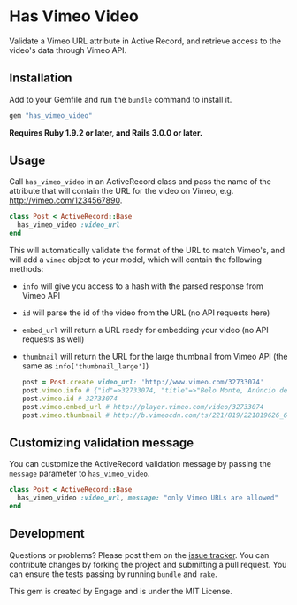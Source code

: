 # Has Vimeo Video

Validate a Vimeo URL attribute in Active Record, and retrieve access to the video's data through Vimeo API.


## Installation

Add to your Gemfile and run the `bundle` command to install it.

 ```ruby
 gem "has_vimeo_video"
 ```

**Requires Ruby 1.9.2 or later, and Rails 3.0.0 or later.**


## Usage

Call `has_vimeo_video` in an ActiveRecord class and pass the name of the attribute that will contain the URL for the video on Vimeo, e.g. http://vimeo.com/1234567890.

  ```ruby
  class Post < ActiveRecord::Base
    has_vimeo_video :video_url
  end
  ```

This will automatically validate the format of the URL to match Vimeo's, and will add a `vimeo` object to your model, which will contain the following methods:

* `info` will give you access to a hash with the parsed response from Vimeo API
* `id` will parse the id of the video from the URL (no API requests here)
* `embed_url` will return a URL ready for embedding your video (no API requests as well)
* `thumbnail` will return the URL for the large thumbnail from Vimeo API (the same as `info['thumbnail_large']`)

  ```ruby
  post = Post.create video_url: 'http://www.vimeo.com/32733074'
  post.vimeo.info # {"id"=>32733074, "title"=>"Belo Monte, Anúncio de uma Guerra (CATARSE)", "description"=>"Mais do que um filme, queremos que esse documentário seja um ato político da sociedade, uma luta pelo acesso à informação e pelo direito de participar das decisões do país.<br />\n<br />\nEntre em http://catarse.me/pt/projects/459-belo-monte-anuncio-de-uma-guerra, assista o vídeo e apoie essa causa.", "url"=>"http://vimeo.com/32733074", "upload_date"=>"2011-11-27 06:49:45", "mobile_url"=>"http://vimeo.com/m/32733074", "thumbnail_small"=>"http://b.vimeocdn.com/ts/221/819/221819626_100.jpg", "thumbnail_medium"=>"http://b.vimeocdn.com/ts/221/819/221819626_200.jpg", "thumbnail_large"=>"http://b.vimeocdn.com/ts/221/819/221819626_640.jpg", "user_name"=>"André Vilela D'Elia", "user_url"=>"http://vimeo.com/cinedelia", "user_portrait_small"=>"http://b.vimeocdn.com/ps/283/288/2832886_30.jpg", "user_portrait_medium"=>"http://b.vimeocdn.com/ps/283/288/2832886_75.jpg", "user_portrait_large"=>"http://b.vimeocdn.com/ps/283/288/2832886_100.jpg", "user_portrait_huge"=>"http://b.vimeocdn.com/ps/283/288/2832886_300.jpg", "stats_number_of_likes"=>221, "stats_number_of_plays"=>107330, "stats_number_of_comments"=>49, "duration"=>661, "width"=>640, "height"=>360, "tags"=>"belo, monte, anúncio, cinedelia, gota, guerra, catarse, indigenas, xingu, rio, river, raoni, kayapo, vivo, eletro, norte, felicio, pontes, pare, amazonia", "embed_privacy"=>"anywhere"}
  post.vimeo.id # 32733074
  post.vimeo.embed_url # http://player.vimeo.com/video/32733074
  post.vimeo.thumbnail # http://b.vimeocdn.com/ts/221/819/221819626_640.jpg
  ```

## Customizing validation message

You can customize the ActiveRecord validation message by passing the `message` parameter to `has_vimeo_video`.


  ```ruby
  class Post < ActiveRecord::Base
    has_vimeo_video :video_url, message: "only Vimeo URLs are allowed"
  end
  ```

## Development

Questions or problems? Please post them on the [issue tracker](https://github.com/softa/has_vimeo_video/issues). You can contribute changes by forking the project and submitting a pull request. You can ensure the tests passing by running `bundle` and `rake`.

This gem is created by Engage and is under the MIT License.